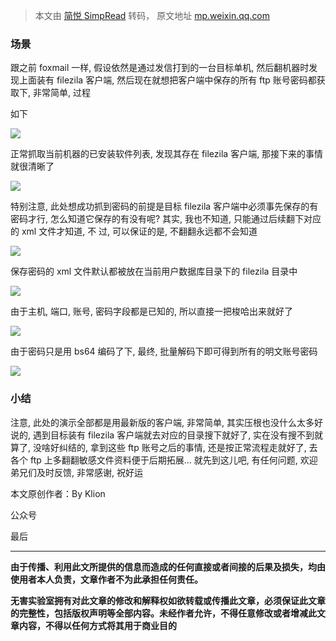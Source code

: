 > 本文由 [简悦 SimpRead](http://ksria.com/simpread/) 转码， 原文地址 [mp.weixin.qq.com](https://mp.weixin.qq.com/s/qR-L-MTXMT2JFFZHQm_uxg)

### 场景

跟之前 foxmail 一样, 假设依然是通过发信打到的一台目标单机, 然后翻机器时发现上面装有 filezila 客户端, 然后现在就想把客户端中保存的所有 ftp 账号密码都获取下, 非常简单, 过程   

如下

![](https://mmbiz.qpic.cn/mmbiz_png/ewSxvszRhM7iaiaZib7wY9LMfVGstjOXla7Xr1WZtXQxAZoSibhOTEN1NTJlOG4fMEHFptBZhnZSfxSXFR0WXdJicCg/640?wx_fmt=png)

正常抓取当前机器的已安装软件列表, 发现其存在 filezila 客户端, 那接下来的事情就很清晰了

![](https://mmbiz.qpic.cn/mmbiz_png/ewSxvszRhM7iaiaZib7wY9LMfVGstjOXla7WuSAtjKFTIJZzWoWhTs6Nab7AYbEmBOobsKk6MmM3XMFPs2Q2NSoMg/640?wx_fmt=png)

特别注意, 此处想成功抓到密码的前提是目标 filezila 客户端中必须事先保存的有密码才行, 怎么知道它保存的有没有呢? 其实, 我也不知道, 只能通过后续翻下对应的 xml 文件才知道, 不 过, 可以保证的是, 不翻翻永远都不会知道

![](https://mmbiz.qpic.cn/mmbiz_png/ewSxvszRhM7iaiaZib7wY9LMfVGstjOXla7lrr7BmKjqYbIibcb0gIbuXQyibWY8er0T51oCvYFYxjH8C0yClprugwA/640?wx_fmt=png)

保存密码的 xml 文件默认都被放在当前用户数据库目录下的 filezila 目录中

![](https://mmbiz.qpic.cn/mmbiz_png/ewSxvszRhM7iaiaZib7wY9LMfVGstjOXla7R9a7HPDzb4b4lD9Mh9ia9ZQYyh6icCbaGypfq5Klibre9QAZ2zdrh1BIg/640?wx_fmt=png)

由于主机, 端口, 账号, 密码字段都是已知的, 所以直接一把梭哈出来就好了

![](https://mmbiz.qpic.cn/mmbiz_png/ewSxvszRhM7iaiaZib7wY9LMfVGstjOXla7YUNmrAKrSibIRFfSyVibonDxOyWyImRsM1Bk16HcjXTvhwKR3ICt3FhA/640?wx_fmt=png)

由于密码只是用 bs64 编码了下, 最终, 批量解码下即可得到所有的明文账号密码

![](https://mmbiz.qpic.cn/mmbiz_png/ewSxvszRhM7iaiaZib7wY9LMfVGstjOXla7kqfib4bSoNys8iaSiasn6snTibL0ENj9kEm2Yvy3Kz0x8sDOFCGBDSMMaQ/640?wx_fmt=png)

### **小结**

注意, 此处的演示全部都是用最新版的客户端, 非常简单, 其实压根也没什么太多好说的, 遇到目标装有 filezila 客户端就去对应的目录搜下就好了, 实在没有搜不到就算了, 没啥好纠结的, 拿到这些 ftp 账号之后的事情, 还是按正常流程走就好了, 去各个 ftp 上多翻翻敏感文件资料便于后期拓展... 就先到这儿吧, 有任何问题, 欢迎弟兄们及时反馈, 非常感谢, 祝好运

本文原创作者：By Klion

公众号

最后  

-----

**由于传播、利用此文所提供的信息而造成的任何直接或者间接的后果及损失，均由使用者本人负责，文章作者不为此承担任何责任。**

**无害实验室拥有对此文章的修改和解释权如欲转载或传播此文章，必须保证此文章的完整性，包括版权声明等全部内容。未经作者允许，不得任意修改或者增减此文章内容，不得以任何方式将其用于商业目的**